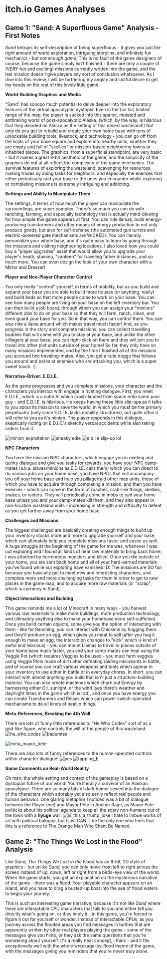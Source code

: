 # itch.io Games Analyses

## Game 1: "Sand: A Superfluous Game" Analysis - First Notes

*Sand* betrays its self-description of being superfluous - it gives you just the right amount of world exploration, intriguing storyline, and infinitely fun mechanics - but *not enough game.* This is no fault of the game designers of course, because the game simply isn't finished - there are only a couple of (VERY fun and exciting) missions currently written into the game, and the last mission doesn't give players any sort of conclusion whatsoever. As I dive into this review, I will be furthering my angsty and lustful desire to get my hands on the rest of this lovely little game.

**World-Building Graphics and Media**

"Sand" has sooooo much potential to delve deeper into the exploratory features of the virtual apocalyptic dystopia! Even in the (so far) limited range of the map, the player is sucked into this sparse, mutated and enthralling world of post-apocalyptic Alaska. (which, by the way, is hilarious that they decided on Alaska as the setting of this desert wasteland!) Not only do you get to rebuild and create your own home base with tons of unlockable building tools, livestock, and technology - you can go off from the limits of your base square and explore into nearby units, whether they are empty and full of "skellies" or mission-based neighboring towns or inhabited places. The graphics, from a superficial standpoint, are very basic - but it makes a great 8-bit aesthetic of the game, and the simplicity of the graphics do not at all reflect the complexity of the game mechanics. The survival features of exploring the wasteland, scavenging for resources, making trades by doing tasks for neighbors, and especially the enemies that either periodically raid your base or the ones you encounter whilst exploring or completing missions is extremely intriguing and addicting. 

**Settings and Ability to Manipulate Them**

The settings, it terms of how much the player can manipulate the surroundings, are super complex. There's so much you can do with ranching, farming, and especially technology that is actually mind-blowing for how simple this game appears at first. You can ride llamas, build energy-producing transformers and other means of energy production to not only produce goods, but also for self-defense (the automated gun turrets and electric-powered gate mechanisms are WICKED). You can literally personalize your whole base, and it's quite easy to learn by going through the missions and visiting neighboring locations. I also loved how you could buy a "player upgrades" asset that would allow you to upgrade your player's heath, stamina, "canteen" for traveling father distances, and so much more. You can even design the look of your own character with a Mirror and Dresser!

**Player and Non-Player Character Control**

You only really "control" yourself, in terms of mobility, but as you build and expand your base you are able to build more houses (or anything, really) and build beds so that more people come to work on your base. You can see how many people are living on your base on the left inventory bar. You can then build a job board, through which you can assign your "minions" different jobs to do on your base so that they will farm, ranch, clean, and even guard your base for you. So in that way, you can control them. You can also ride a llama around which makes travel much faster! And, as you progress in the story and complete missions, you can collect travelling buddies that will come with you to stay at your base, and unlike the other villiagers at your base, you can right-click on them and they will join you to travel into other plot units outside of your home! So far, they only have so many missions implemented, and by the time I finished all of the missions you accrued two traveling-mates. Also, you get a cute doggo that follows you around and barks at enemies who are attacking you, which is a super sweet touch. :)

**Narrative-Driver: E.D.I.E.**

As the game progresses and you complete missions, your character and the characters you interact with engage in riveting dialogue. First, you meet E.D.I.E., which is a cube AI which crash-landed from space onto some poor guy - and E.D.I.E. is hilarious. He keeps having these little slip-ups as it talks to you about its mission to save the world, in which you must be the primary perpetuator (only since E.D.I.E. lacks mobility structures), but quite often it will refer to you as it's minion. The player responds in this dialogue, skeptically noting on E.D.I.E.'s sketchy verbal accidents while also taking orders from it. 

![minion_exploitation](https://user-images.githubusercontent.com/70165410/100650125-74aeb780-3311-11eb-84c8-26b4c69ad2d3.png)
![sneaky edie](https://user-images.githubusercontent.com/70165410/100650139-78dad500-3311-11eb-8142-10262c871da9.png)
![e d i e slip-up lol](https://user-images.githubusercontent.com/70165410/100650174-842e0080-3311-11eb-970c-8e3ee8d8792c.png)


**NPC Characters**

You have the mission NPC characters, which engage you in riveting and quirky dialogue and give you tasks for rewards, you have your NPC camp-mates (a.k.a. slaves/minions as E.D.I.E. calls them) which you can direct to do various jobs on your home base, you have NPCs that will accompany you off your home base and help you pillage/raid other map units, those of which you have to acquire through completing a mission, and then you have enemies - which can come in the form of roaches, crab-like things, skellies, snakes, or raiders. They will periodically come in mobs to raid your home base unless you and your camp-mates kill them, and they also appear in non-location wasteland units - increasing in strength and difficulty to defeat as you get further away from your home base.

**Challenges and Missions**

The biggest challenged are basically creating enough things to build up your inventory stocks more and more to upgrade yourself and your base, which can ultimately help you complete missions faster and easier as well. A huge struggle at the beginning of the game for me was, whenever I was out exploring and I found all kinds of neat raw materials to bring back home, I was attacked by horrendous monsters and killed. Once you die outside of your home, you are sent back home and all of your hard-earned materials you've found while out exploring have vanished! D: 
The missions are SO fun because you basically get to meet new and interesting characters, and complete more and more challenging tasks for them in order to get to new places in the game map, and to acquire more raw materials (or "scrap", which is currency in Sand).

**Object Interactions and Building**

This game reminds me a lot of Minecraft in many ways - you harvest various raw materials to make more buildings, more production technology, and ultimately anything else to make your homebase more self-sufficient. Once you build certain objects, some give you the option of interacting with them - like for Ranching, you can interact with Chickens by hugging them and they'll produce an egg, which gives you meat to sell (after you hug it enough to make an egg, the interaction changes to "kick" which is kind of awful and hilarious) - you can mount Llamas to travel to places outside of your home base much faster, you and your camp-mates can heal using the Veggie Pot (which requires Veggies to be used - you must farm veggies using Veggie Plots made of dirt) after defeating raiding miscreants in battle, and of course you can craft various weapons and tools which appear in your inventory to use either in battle or in everyday chores. In short, you can interact with almost anything you build that isn't just a structure-building material. You can also create machines which churn out Energy by harnessing either Oil, sunlight, or the wind (yes there's weather and day/night times in the game which is rad), and once you have energy you can create Transformers and Relays which can power switch-operated mechanisms to do all kinds of neat-o things.

**Meta-References; Breaking the 4th Wall**

There are lots of funny little references to "He Who Codes" sort of as a god-like figure, who controls the will of the people of this wasteland.
![he_who_codes](https://user-images.githubusercontent.com/70165410/100616453-1ec51a00-32e7-11eb-8d19-f13c0fb87b21.png)
![badumtss](https://user-images.githubusercontent.com/70165410/100616695-75caef00-32e7-11eb-8f27-b710fd1f2d99.png)

![meta_mayor_pete](https://user-images.githubusercontent.com/70165410/100616472-24226480-32e7-11eb-9e8f-826713bee863.png)

There are also lots of funny references to the human-operated controls within character dialogue:
![yes](https://user-images.githubusercontent.com/70165410/100616649-62b81f00-32e7-11eb-89ff-b79879367b78.png)
![tapping_E](https://user-images.githubusercontent.com/70165410/100616664-664ba600-32e7-11eb-8897-298291533639.png)


**Game Comments on Real-World Reality**

Oh man, the whole setting and context of the gameplay is based on a dystopian future of our world! You're literally a survivor of an Alaskan apocalypse. There are so many bits of dark humor sewed into the dialogue of the characters which adorably yet also eerily reflect real people and human behavior. One glaring metaphor I noticed was a bit of dialogue between the Player (me) and Mayor Pete in Anchor Rage, as Mayor Pete politicks about his political agenda to keep all the scary non-humans out of the town with a **hyuge** wall:
![is_this_a_trump_joke](https://user-images.githubusercontent.com/70165410/100648802-78413f00-330f-11eb-982f-a61eac6a67a5.png)
 I hate to imbue works of art with political balogna, but I just CAN'T be the only one who feels that this is a reference to The Orange Man Who Shant Be Named. 
 
 
 ## Game 2: "The Things We Lost in the Flood" Analysis
 
 Like *Sand,* *The Things We Lost in the Flood* has an 8-bit, 2D style of graphics - but unlike *Sand,* you can only move from left to right across the screen instead of up, down, left or right from a birds-eye view of the world. When the game starts, you get an explanation on the mysterious narrative of the game - there was a flood. Your playable character appears on an island, and you have to drag a busted-up boat into the sea of flood waters to begin your journey.
 
 
 
 This is such an interesting game narrative, because it's not like *Sand* where there are interactable CPU characters that talk to you and either tell you directly what's going on, or they imply it - in this game, you're forced to figure it out for yourself or wonder. Instead of interactable CPUs, as you journey across the flooded areas you find messages in bottles that are apparently written by other real players playing the game - some of the messages give you hints, or they ask the same questions that you're wondering about yourself. It's a really neat concept, I think - and it fits exceptionally well with the whole wreckage-by-flood theme of the game, with the messages giving you reminders that you're never truly alone. 
 
